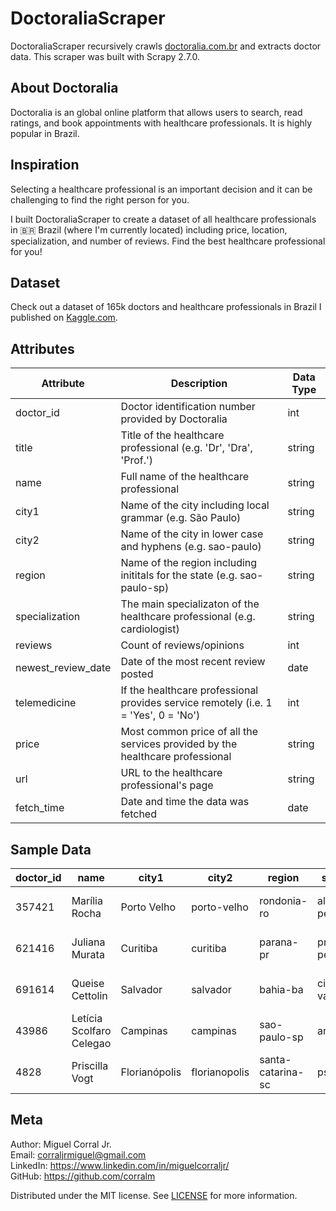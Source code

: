 # DoctoraliaScraper
DoctoraliaScraper recursively crawls [doctoralia.com.br](https://www.doctoralia.com.br/) and extracts doctor data. This scraper was built with Scrapy 2.7.0.

## About Doctoralia
Doctoralia is an global online platform that allows users to search, read ratings, and book appointments with healthcare professionals. It is highly popular in Brazil.

## Inspiration
Selecting a healthcare professional is an important decision and it can be challenging to find the right person for you. 

I built DoctoraliaScraper to create a dataset of all healthcare professionals in 🇧🇷 Brazil (where I'm currently located) including price, location, specialization, and number of reviews. Find the best healthcare professional for you!

## Dataset
Check out a dataset of 165k doctors and healthcare professionals in Brazil I published on [Kaggle.com](https://www.kaggle.com/datasets/miguelcorraljr/doctoralia-brasil).

## Attributes
|   Attribute     |   Description                                                                            |   Data Type           |
|-----------------|------------------------------------------------------------------------------------------|-----------------------|
|   doctor_id     |   Doctor identification number provided by Doctoralia                                    |   int                 |
|   title         |   Title of the healthcare professional (e.g. 'Dr', 'Dra', 'Prof.')                       |   string              |
|   name          |   Full name of the healthcare professional                                               |   string              |
|   city1         |   Name of the city including local grammar (e.g. São Paulo)                              |   string              |
|   city2         |   Name of the city in lower case and hyphens (e.g. sao-paulo)                            |   string              |
|   region        |   Name of the region including inititals for the state (e.g. sao-paulo-sp)               |   string              |
|   specialization|   The main specializaton of the healthcare professional (e.g. cardiologist)              |   string              |
|   reviews       |   Count of reviews/opinions                                                              |   int                 |
|   newest_review_date |   Date of the most recent review posted                                             |   date                |
|   telemedicine  |   If the healthcare professional provides service remotely (i.e. 1 = 'Yes', 0 = 'No')    |   int                 |
|   price         |   Most common price of all the services provided by the healthcare professional          |   string              |
|   url           |   URL to the healthcare professional's page                                              |   string              |
|   fetch_time    |   Date and time the data was fetched                                                     |   date                |

## Sample Data
| doctor_id | name                     | city1         | city2         | region            | specialization           | reviews | newest_review_date        | telemedicine | price | url                                                   | fetch_time          |
|-----------|--------------------------|---------------|---------------|-------------------|--------------------------|---------|---------------------------|--------------|-------|-------------------------------------------------------|---------------------|
| 357421    | Marília Rocha            | Porto Velho   | porto-velho   | rondonia-ro       | alergista-pediatrico     | 244     | 2022-10-23T15:00:55-03:00 | 0            |       | http://www.doctoralia.com.br/marilia-rocha            | 2022-10-28 12:02:04 |
| 621416    | Juliana Murata           | Curitiba      | curitiba      | parana-pr         | pneumologista-pediatrico | 324     | 2022-10-27T17:40:27-03:00 | 0            | 300   | http://www.doctoralia.com.br/juliana-murata           | 2022-10-28 12:02:04 |
| 691614    | Queise Cettolin          | Salvador      | salvador      | bahia-ba          | cirurgiao-vascular       | 46      | 2022-10-21T18:06:29-03:00 | 0            | 250   | http://www.doctoralia.com.br/queise-cettolin          | 2022-10-28 12:02:46 |
| 43986     | Letícia Scolfaro Celegao | Campinas      | campinas      | sao-paulo-sp      | angiologista             | 194     | 2022-10-27T23:43:16-03:00 | 1            | 650   | http://www.doctoralia.com.br/leticia-scolfaro-celegao | 2022-10-28 12:02:48 |
| 4828      | Priscilla Vogt           | Florianópolis | florianopolis | santa-catarina-sc | psicologo                | 46.0    | 2022-10-14T20:35:58-03:00 | 1            | 170   | http://www.doctoralia.com.br/priscilla-vogt           | 2022-10-27 23:28:43 |


## Meta
Author: Miguel Corral Jr.  
Email: corraljrmiguel@gmail.com  
LinkedIn: https://www.linkedin.com/in/miguelcorraljr/  
GitHub: https://github.com/corralm

Distributed under the MIT license. See [LICENSE](./LICENSE) for more information.
